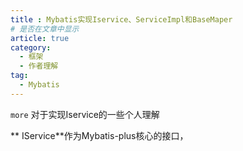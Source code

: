 ```yaml
---
title : Mybatis实现Iservice、ServiceImpl和BaseMaper
# 是否在文章中显示
article: true
category:
  - 框架
  - 作者理解
tag:
  - Mybatis
---
```


`more` 对于实现Iservice的一些个人理解
<!-- more -->



 ** IService**作为Mybatis-plus核心的接口，
